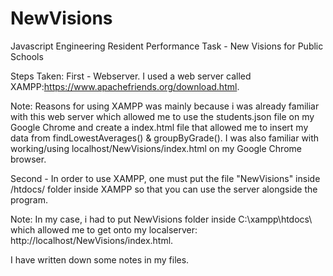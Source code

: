 # NewVisions

Javascript Engineering Resident Performance Task - New Visions for Public Schools

Steps Taken:
First - Webserver. I used a web server called XAMPP:https://www.apachefriends.org/download.html. 

Note: Reasons for using XAMPP was mainly because i was already familiar with this web server which allowed me to use the students.json file on my Google Chrome and create a index.html file that allowed me to insert my data from findLowestAverages() & groupByGrade(). I was also familiar with working/using localhost/NewVisions/index.html on my Google Chrome browser.
   
Second - In order to use XAMPP, one must put the file "NewVisions" inside /htdocs/ folder inside XAMPP so that you can use the server alongside the program.

Note: In my case, i had to put NewVisions folder inside C:\xampp\htdocs\ which allowed me to get onto my localserver: http://localhost/NewVisions/index.html.


I have written down some notes in my files.
   

